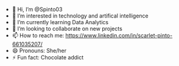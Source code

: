 - 👋 Hi, I’m @Spinto03
- 👀 I’m interested in technology and artifical intelligence 
- 🌱 I’m currently learning Data Analytics
- 💞️ I’m looking to collaborate on new projects
- 📫 How to reach me: https://www.linkedin.com/in/scarlet-pinto-661035207/ 
- 😄 Pronouns: She/her
- ⚡ Fun fact: Chocolate addict 

<!---
Spinto03/Spinto03 is a ✨ special ✨ repository because its `README.md` (this file) appears on your GitHub profile.
You can click the Preview link to take a look at your changes.
--->
